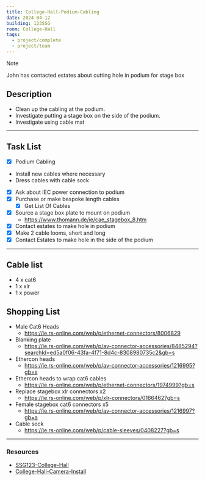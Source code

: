 ```yaml
---
title: College-Hall-Podium-Cabling
date: 2024-04-12
building: 123SSG
room: College-Hall
tags:
  - project/complete
  - project/team
---
```


> [!Note]
> John has contacted estates about cutting hole in podium for stage box


## Description

- Clean up the cabling at the podium. 
- Investigate putting a stage box on the side of the podium.
- Investigate using cable mat

---

## Task List

- [x] Podium Cabling
-  Install new cables where necessary
-  Dress cables with cable sock
- [x] Ask about IEC power connection to podium
- [x] Purchase or make bespoke length cables
	- [x] Get List Of Cables
- [x] Source a stage box plate to mount on podium
	- https://www.thomann.de/ie/cae_stagebox_8.htm
- [x] Contact estates to make hole in podium
- [x] Make 2 cable looms, short and long
- [x] Contact Estates to make hole in the side of the podium

---

## Cable list

- 4 x cat6
- 1 x xlr
- 1 x power

## Shopping List
- Male Cat6 Heads
	- https://ie.rs-online.com/web/p/ethernet-connectors/8006829
- Blanking plate
	- https://ie.rs-online.com/web/p/av-connector-accessories/8485294?searchId=ed5a0f06-43fa-4f71-8d4c-8308980735c2&gb=s
- Ethercon heads
	- https://ie.rs-online.com/web/p/av-connector-accessories/1216995?gb=s
- Ethercon heads to wrap cat6 cables
	- https://ie.rs-online.com/web/p/ethernet-connectors/1974999?gb=s
- Replace stagebox xlr connectors x2
	- https://ie.rs-online.com/web/p/xlr-connectors/0166462?gb=s
- Female stagebox cat6 connectors x5
	- https://ie.rs-online.com/web/p/av-connector-accessories/1216997?gb=a
- Cable sock
	- https://ie.rs-online.com/web/p/cable-sleeves/0408227?gb=s


---
### Resources

- [SSG123-College-Hall](../../03-Resources/Rooms/SSG123-College-Hall.md)
- [College-Hall-Camera-Install](College-Hall-Camera-Install.md)
